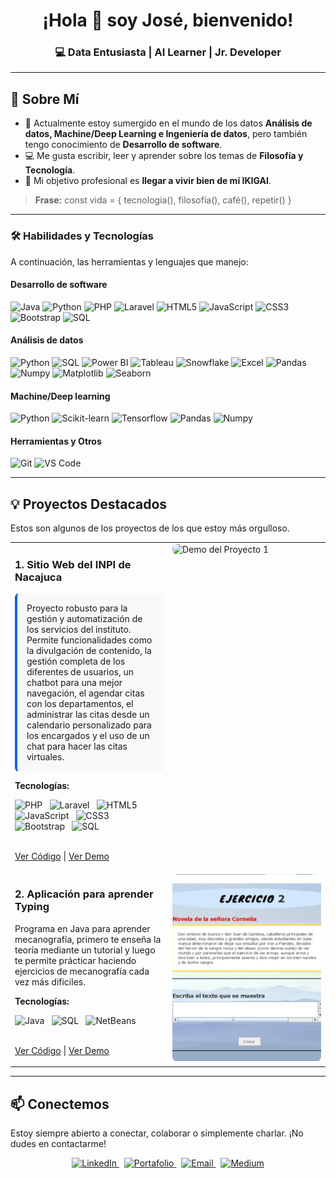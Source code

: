 <h1 align="center">
  ¡Hola 👋 soy José, bienvenido!
</h1>
<h3 align="center">
💻 Data Entusiasta | AI Learner | Jr. Developer
</h3>
<!--  
<p align="center">
  <img src="https://media.giphy.com/media/your-cool-coding-gif.gif" alt="Banner o GIF de bienvenida" width="600"/>
  <img align="center" alt="Coding" width="600" height="235" src="https://pro2-bar-s3-cdn-cf1.myportfolio.com/97b1d4bc028e3890ce75267deb159e95/24e71a4a26b5d319d6ac79ee_rw_600.gif?h=4c5ec98e37c4fea0b6776ef182152b43">
</p>
-->

---

## 🚀 Sobre Mí
* 🌱 Actualmente estoy sumergido en el mundo de los datos **Análisis de datos, Machine/Deep Learning e Ingeniería de datos**, pero también tengo conocimiento de **Desarrollo de software**.
* 💻 Me gusta escribir, leer y aprender sobre los temas de **Filosofía y Tecnología**.
* 🎯 Mi objetivo profesional es **llegar a vivir bien de mí IKIGAI**.

> **Frase:**
> const vida = { tecnología(), filosofía(), café(), repetir() }

---

### 🛠️ Habilidades y Tecnologías

A continuación, las herramientas y lenguajes que manejo:

#### Desarrollo de software
![Java](https://img.shields.io/badge/Java-ED8B00?style=for-the-badge&logo=oracle-java&logoColor=white)
![Python](https://img.shields.io/badge/python-3670A0?style=for-the-badge&logo=python&logoColor=ffdd54)
![PHP](https://img.shields.io/badge/PHP-777BB4?style=for-the-badge&logo=php&logoColor=white)
![Laravel](https://img.shields.io/badge/Laravel-FF2D20?style=for-the-badge&logo=laravel&logoColor=white)
![HTML5](https://img.shields.io/badge/html5-%23E34F26.svg?style=for-the-badge&logo=html5&logoColor=white)
![JavaScript](https://img.shields.io/badge/javascript-%23323330.svg?style=for-the-badge&logo=javascript&logoColor=%23F7DF1E)
![CSS3](https://img.shields.io/badge/css3-%231572B6.svg?style=for-the-badge&logo=css3&logoColor=white)
![Bootstrap](https://img.shields.io/badge/Bootstrap-7952B3?style=for-the-badge&logo=bootstrap&logoColor=white)
![SQL](https://img.shields.io/badge/SQL-4479A1?style=for-the-badge&logo=postgresql&logoColor=white)

#### Análisis de datos
![Python](https://img.shields.io/badge/python-3670A0?style=for-the-badge&logo=python&logoColor=ffdd54)
![SQL](https://img.shields.io/badge/SQL-4479A1?style=for-the-badge&logo=postgresql&logoColor=white)
![Power BI](https://img.shields.io/badge/PowerBI-F2C811?style=for-the-badge&logo=powerbi&logoColor=black)
![Tableau](https://img.shields.io/badge/Tableau-E97627?style=for-the-badge&logo=tableau&logoColor=white)
![Snowflake](https://img.shields.io/badge/Snowflake-29B5E8?style=for-the-badge&logo=snowflake&logoColor=black)
![Excel](https://img.shields.io/badge/Excel-217346?style=for-the-badge&logo=microsoft-excel&logoColor=white)
![Pandas](https://img.shields.io/badge/Pandas-150458?style=for-the-badge&logo=pandas&logoColor=white)
![Numpy](https://img.shields.io/badge/Numpy-013243?style=for-the-badge&logo=numpy&logoColor=white)
![Matplotlib](https://img.shields.io/badge/Matplotlib-11557C?style=for-the-badge&logo=matplotlib&logoColor=white)
![Seaborn](https://img.shields.io/badge/Seaborn-3E8E9E?style=for-the-badge&logo=seaborn&logoColor=white)

#### Machine/Deep learning
![Python](https://img.shields.io/badge/python-3670A0?style=for-the-badge&logo=python&logoColor=ffdd54)
![Scikit-learn](https://img.shields.io/badge/Scikit_learn-F7931E?style=for-the-badge&logo=scikit-learn&logoColor=white)
![Tensorflow](https://img.shields.io/badge/TensorFlow-FF6F00?style=for-the-badge&logo=tensorflow&logoColor=white)
![Pandas](https://img.shields.io/badge/Pandas-150458?style=for-the-badge&logo=pandas&logoColor=white)
![Numpy](https://img.shields.io/badge/Numpy-013243?style=for-the-badge&logo=numpy&logoColor=white)

#### Herramientas y Otros
![Git](https://img.shields.io/badge/git-%23F05033.svg?style=for-the-badge&logo=git&logoColor=white)
![VS Code](https://img.shields.io/badge/VS%20Code-0078d7.svg?style=for-the-badge&logo=visual-studio-code&logoColor=white)

---

## 💡 Proyectos Destacados
Estos son algunos de los proyectos de los que estoy más orgulloso.
<table width="100%">
  <tr>
   <td width="50%" valign="top">
      <h3>1. Sitio Web del INPI de Nacajuca</h3>
     <p style="background-color: #f6f8fa; padding: 15px; border-radius: 6px; border-left: 4px solid #0366d6;">Proyecto robusto para la gestión y automatización de los servicios del instituto. Permite funcionalidades como la divulgación de contenido, la gestión completa de los diferentes de usuarios, un chatbot para una mejor navegación, el agendar citas con los departamentos, el administrar las citas desde un calendario personalizado para los encargados y el uso de un chat para hacer las citas virtuales.</p>
      <p><strong>Tecnologías:</strong></p>
      <!-- Los badges ahora son etiquetas <img> de HTML puro -->
      <img src="https://img.shields.io/badge/PHP-777BB4?style=for-the-badge&logo=php&logoColor=white" alt="PHP">
      &nbsp;
      <img src="https://img.shields.io/badge/Laravel-FF2D20?style=for-the-badge&logo=laravel&logoColor=white" alt="Laravel">
      &nbsp;
      <img src="https://img.shields.io/badge/html5-%23E34F26.svg?style=for-the-badge&logo=html5&logoColor=white" alt="HTML5">
      &nbsp;
      <img src="https://img.shields.io/badge/javascript-%23323330.svg?style=for-the-badge&logo=javascript&logoColor=%23F7DF1E" alt="JavaScript">
      &nbsp;
      <img src="https://img.shields.io/badge/css3-%231572B6.svg?style=for-the-badge&logo=css3&logoColor=white" alt="CSS3">
      &nbsp;
      <img src="https://img.shields.io/badge/Bootstrap-7952B3?style=for-the-badge&logo=bootstrap&logoColor=white" alt="Bootstrap">
      &nbsp;
      <img src="https://img.shields.io/badge/SQL-4479A1?style=for-the-badge&logo=postgresql&logoColor=white" alt="SQL">
      <br><br>
      <p>
        <a href="https://github.com/tonoburelo/Sitio-Web-INPI-de-Nacajuca">Ver Código</a> | 
        <a href="[Enlace al Deploy/Demo]">Ver Demo</a>
      </p>
  </td>
  <td width="50%" valign="top">
      <img 
        src="https://raw.githubusercontent.com/tonoburelo/Sitio-Web-INPI-de-Nacajuca/main/Sitio%20Web%20INPI%20de%20Nacajuca%20im%C3%A1genes/Im%C3%A1gen%20INPI%20mujeres%20indigenas%20y%20afromexicanas.png"
        alt="Demo del Proyecto 1"
        style="width:100%; height:400px; object-fit:cover; border-radius:8px;"
      >
  </td>
  </tr>
  <tr>
    <td width="50%" valign="top">
      <h3>2. Aplicación para aprender Typing</h3>
      <p>Programa en Java para aprender mecanografía, primero te enseña la teoría mediante un tutorial y luego te permite prácticar haciendo ejercicios de mecanografía cada vez más dificiles.</p>
      <p><strong>Tecnologías:</strong></p>
      <!-- Los badges ahora son etiquetas <img> de HTML puro -->
      <img src="https://img.shields.io/badge/Java-ED8B00?style=for-the-badge&logo=oracle-java&logoColor=white" alt="Java">
      &nbsp;
      <img src="https://img.shields.io/badge/SQL-4479A1?style=for-the-badge&logo=postgresql&logoColor=white" alt="SQL">
      &nbsp;
      <img src="https://img.shields.io/badge/NetBeans-1B6AC6?style=for-the-badge&logo=netbeanside&logoColor=white" alt="NetBeans">
      <br><br>
      <p>
        <a href="https://github.com/tonoburelo/AplicacionAprenderTyping">Ver Código</a> | 
        <a href="[Enlace al Deploy/Demo]">Ver Demo</a>
      </p>
    </td>
    <td width="50%" valign="top">
      <img 
        src="https://raw.githubusercontent.com/tonoburelo/AplicacionAprenderTyping/main/TypingApp%20im%C3%A1genes/TypingApp%20im%C3%A1gen.png"
        alt="Demo del Proyecto 2"
        style="width:100%; height:300px; object-fit:cover; border-radius:8px;"
      >
    </td>
  </tr>
</table>

---

## 📫 Conectemos

Estoy siempre abierto a conectar, colaborar o simplemente charlar. ¡No dudes en contactarme!

<p align="center">
  <a href="https://www.linkedin.com/in/jos%C3%A9-antonio-burelo-hern%C3%A1ndez">
    <img src="https://img.shields.io/badge/LinkedIn-0A66C2?style=for-the-badge&logo=linkedin&logoColor=white" alt="LinkedIn"/>
  </a>
  &nbsp;
  <a href="https://www.novypro.com/profile_about/to%C3%B1oburelo-hernandez">
    <img src="https://img.shields.io/badge/Mi_Portafolio-000000?style=for-the-badge&logo=About.me&logoColor=white" alt="Portafolio"/>
  </a>
  &nbsp;
  <a href="mailto:tonoburelohernandez@gmail.com">
    <img src="https://img.shields.io/badge/Email-D14836?style=for-the-badge&logo=gmail&logoColor=white" alt="Email"/>
  </a>
  &nbsp;
  <a href="https://medium.com/@tonoburelohernandez" target="_blank">
    <img src="https://img.shields.io/badge/Medium-ffffff?style=for-the-badge&logo=medium&logoColor=000000" alt="Medium"/>
  </a>
</p>

